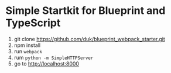 # Simple Startkit for Blueprint and TypeScript

1. git clone https://github.com/duk/blueprint_webpack_starter.git
2. npm install
3. run `webpack`
5. rum `python -m SimpleHTTPServer`
6. go to [http://localhost:8000](http://localhost:8000)